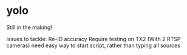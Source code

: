 # yolo

Still in the making!

Issues to tackle: 
Re-ID accuracy
Require testing on TX2 (With 2 RTSP cameras)
need easy way to start script, rather than typing all sources 
